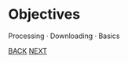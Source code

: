 # Objectives

Processing · Downloading · Basics

[BACK](/topics/topic01/index.html) [NEXT](/topics/topic01/lab01/01.html)